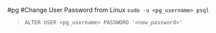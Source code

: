 #pg
#Change User Password from Linux
`sudo -u <pg_username> psql`
>`ALTER USER <pg_username> PASSWORD '<new_password>'`

